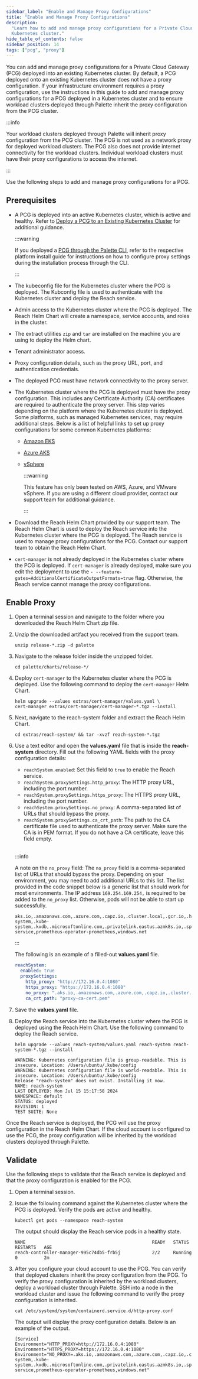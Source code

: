```yaml
---
sidebar_label: "Enable and Manage Proxy Configurations"
title: "Enable and Manage Proxy Configurations"
description:
  "Learn how to add and manage proxy configurations for a Private Cloud Gateway (PCG) deployed into an existing
  Kubernetes cluster."
hide_table_of_contents: false
sidebar_position: 14
tags: ["pcg", "proxy"]
---
```


You can add and manage proxy configurations for a Private Cloud Gateway (PCG) deployed into an existing Kubernetes
cluster. By default, a PCG deployed onto an existing Kubernetes cluster does not have a proxy configuration. If your
infrastructure environment requires a proxy configuration, use the instructions in this guide to add and manage proxy
configurations for a PCG deployed in a Kubernetes cluster and to ensure workload clusters deployed through Palette
inherit the proxy configuration from the PCG cluster.

:::info

Your workload clusters deployed through Palette will inherit proxy configuration from the PCG cluster. The PCG is not
used as a network proxy for deployed workload clusters. The PCG also does not provide internet connectivity for the
workload clusters. Individual workload clusters must have their proxy configurations to access the internet.

:::

Use the following steps to add and manage proxy configurations for a PCG.

## Prerequisites

- A PCG is deployed into an active Kubernetes cluster, which is active and healthy. Refer to
  [Deploy a PCG to an Existing Kubernetes Cluster](../deploy-pcg-k8s.md) for additional guidance.

  :::warning

  If you deployed a [PCG through the Palette CLI](../pcg.md#supported-environments), refer to the respective platform
  install guide for instructions on how to configure proxy settings during the installation process through the CLI.

  :::

- The kubeconfig file for the Kubernetes cluster where the PCG is deployed. The Kubconfig file is used to authenticate
  with the Kubernetes cluster and deploy the Reach service.

- Admin access to the Kubernetes cluster where the PCG is deployed. The Reach Helm Chart will create a namespace,
  service accounts, and roles in the cluster.

- The extract utilities `zip` and `tar` are installed on the machine you are using to deploy the Helm chart.

- Tenant administrator access.

- Proxy configuration details, such as the proxy URL, port, and authentication credentials.

- The deployed PCG must have network connectivity to the proxy server.

- The Kubernetes cluster where the PCG is deployed must have the proxy configuration. This includes any Certificate
  Authority (CA) certificates are required to authenticate the proxy server. This step varies depending on the platform
  where the Kubernetes cluster is deployed. Some platforms, such as managed Kubernetes services, may require additional
  steps. Below is a list of helpful links to set up proxy configurations for some common Kubernetes platforms:

  - [Amazon EKS](https://repost.aws/knowledge-center/eks-http-proxy-containerd-automation)
  - [Azure AKS](https://learn.microsoft.com/en-us/azure/aks/http-proxy)
  - [vSphere](https://docs.vmware.com/en/VMware-vSphere/8.0/vsphere-vcenter-configuration/GUID-7576FBBE-8B67-4D3F-B859-C9688E9442D7.html)

    :::warning

    This feature has only been tested on AWS, Azure, and VMware vSphere. If you are using a different cloud provider,
    contact our support team for additional guidance.

    :::

- Download the Reach Helm Chart provided by our support team. The Reach Helm Chart is used to deploy the Reach service
  into the Kubernetes cluster where the PCG is deployed. The Reach service is used to manage proxy configurations for
  the PCG. Contact our support team to obtain the Reach Helm Chart.

- `cert-manager` is not already deployed in the Kubernetes cluster where the PCG is deployed. If `cert-manager` is
  already deployed, make sure you edit the deployment to use the
  `- --feature-gates=AdditionalCertificateOutputFormats=true` flag. Otherwise, the Reach service cannot manage the proxy
  configurations.

## Enable Proxy

1. Open a terminal session and navigate to the folder where you downloaded the Reach Helm Chart zip file.

2. Unzip the downloaded artifact you received from the support team.

   ```shell
   unzip release-*.zip -d palette
   ```

3. Navigate to the release folder inside the unzipped folder.

   ```shell
   cd palette/charts/release-*/
   ```

4. Deploy `cert-manager` to the Kubernetes cluster where the PCG is deployed. Use the following command to deploy the
   `cert-manager` Helm Chart.

   ```shell
   helm upgrade --values extras/cert-manager/values.yaml \
   cert-manager extras/cert-manager/cert-manager-*.tgz --install
   ```

5. Next, navigate to the reach-system folder and extract the Reach Helm Chart.

   ```shell
   cd extras/reach-system/ && tar -xvzf reach-system-*.tgz
   ```

6. Use a text editor and open the **values.yaml** file that is inside the **reach-system** directory. Fill out the
   following YAML fields with the proxy configuration details:

   - `reachSystem.enabled`: Set this field to `true` to enable the Reach service.
   - `reachSystem.proxySettings.http_proxy`: The HTTP proxy URL, including the port number.
   - `reachSystem.proxySettings.https_proxy`: The HTTPS proxy URL, including the port number.
   - `reachSystem.proxySettings.no_proxy`: A comma-separated list of URLs that should bypass the proxy.
   - `reachSystem.proxySettings.ca_crt_path`: The path to the CA certificate file used to authenticate the proxy server.
     Make sure the CA is in PEM format. If you do not have a CA certificate, leave this field empty.

   <br />

   :::info

   A note on the `no_proxy` field: The `no_proxy` field is a comma-separated list of URLs that should bypass the proxy.
   Depending on your environment, you may need to add additional URLs to this list. The list provided in the code
   snippet below is a generic list that should work for most environments. The IP address `169.254.169.254,` is required
   to be added to the `no_proxy` list. Otherwise, pods will not be able to start up successfully.

   ```
   aks.io,.amazonaws.com,.azure.com,.capz.io,.cluster.local,.gcr.io,.hubble-system,.kube-system,.kvdb,.microsoftonline.com,.privatelink.eastus.azmk8s.io,.spectrocloud.com,.spectrocloud.dev,.svc,.windows.net,10.0.0.0/8,10.10.128.10,10.10.192.1/18,10.96.0.0/12,127.0.0.1,169.254.169.254,.privatelink.eastus.azmk8s.io,.azure.com,.aks.io,.capz.io,.spectrocloud.com,gcr.io,windows.net,.windows.net,.microsoftonline.com,.amazonaws.com,.gcr.io,192.168.0.0/16,gcr.io,kubernetes,localhost,portworx-service,prometheus-operator-prometheus,windows.net
   ```

   :::

   The following is an example of a filled-out **values.yaml** file.

   ```yaml hideClipboard
   reachSystem:
     enabled: true
     proxySettings:
       http_proxy: "http://172.16.0.4:1080"
       https_proxy: "https://172.16.0.4:1080"
       no_proxy: ".aks.io,.amazonaws.com,.azure.com,.capz.io,.cluster.local,.gcr.io,.hubble-system,.kube-system,.kvdb,.microsoftonline.com,.privatelink.eastus.azmk8s.io,.spectrocloud.com,.spectrocloud.dev,.svc,.windows.net,10.0.0.0/8,10.10.128.10,10.10.192.1/18,10.96.0.0/12,127.0.0.1,169.254.169.254,.privatelink.eastus.azmk8s.io,.azure.com,.aks.io,.capz.io,.spectrocloud.com,gcr.io,windows.net,.windows.net,.microsoftonline.com,.amazonaws.com,.gcr.io,192.168.0.0/16,gcr.io,kubernetes,localhost,portworx-service,prometheus-operator-prometheus,windows.net"
       ca_crt_path: "proxy-ca-cert.pem"
   ```

7. Save the **values.yaml** file.

8. Deploy the Reach service into the Kubernetes cluster where the PCG is deployed using the Reach Helm Chart. Use the
   following command to deploy the Reach service.

   ```shell
   helm upgrade --values reach-system/values.yaml reach-system reach-system-*.tgz --install
   ```

   ```shell hideClipboard
   WARNING: Kubernetes configuration file is group-readable. This is insecure. Location: /Users/ubuntu/.kube/config
   WARNING: Kubernetes configuration file is world-readable. This is insecure. Location: /Users/ubuntu/.kube/config
   Release "reach-system" does not exist. Installing it now.
   NAME: reach-system
   LAST DEPLOYED: Mon Jul 15 15:17:58 2024
   NAMESPACE: default
   STATUS: deployed
   REVISION: 1
   TEST SUITE: None
   ```

Once the Reach service is deployed, the PCG will use the proxy configuration in the Reach Helm Chart. If the cloud
account is configured to use the PCG, the proxy configuration will be inherited by the workload clusters deployed
through Palette.

## Validate

Use the following steps to validate that the Reach service is deployed and that the proxy configuration is enabled for
the PCG.

1. Open a terminal session.

2. Issue the following command against the Kubernetes cluster where the PCG is deployed. Verify the pods are active and
   healthy.

   ```shell
   kubectl get pods --namespace reach-system
   ```

   The output should display the Reach service pods in a healthy state.

   ```shell hideClipboard
   NAME                                                READY   STATUS    RESTARTS   AGE
   reach-controller-manager-995c74db5-frb5j            2/2     Running   0          2m
   ```

3. After you configure your cloud account to use the PCG. You can verify that deployed clusters inherit the proxy
   configuration from the PCG. To verify the proxy configuration is inherited by the workload clusters, deploy a
   workload cluster through Palette. SSH into a node in the workload cluster and issue the following command to verify
   the proxy configuration is inherited.

   ```shell
   cat /etc/systemd/system/containerd.service.d/http-proxy.conf
   ```

   The output will display the proxy configuration details. Below is an example of the output.

   ```shell hideClipboard
   [Service]
   Environment="HTTP_PROXY=http://172.16.0.4:1080"
   Environment="HTTPS_PROXY=https://172.16.0.4:1080"
   Environment="NO_PROXY=.aks.io,.amazonaws.com,.azure.com,.capz.io,.cluster.local,.gcr.io,.hubble-system,.kube-system,.kvdb,.microsoftonline.com,.privatelink.eastus.azmk8s.io,.spectrocloud.com,.spectrocloud.dev,.svc,.windows.net,10.0.0.0/8,10.10.128.10,10.10.192.1/18,10.96.0.0/12,127.0.0.1,169.254.169.254,.privatelink.eastus.azmk8s.io,.azure.com,.aks.io,.capz.io,.spectrocloud.com,gcr.io,windows.net,.windows.net,.microsoftonline.com,.amazonaws.com,.gcr.io,192.168.0.0/16,gcr.io,kubernetes,localhost,portworx-service,prometheus-operator-prometheus,windows.net"
   ```
